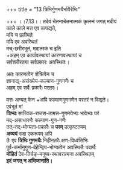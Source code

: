 +++
title = "13 त्रिभिर्गुणमयैर्भावैरेभिः"

+++
।।7.13।। तदेवं चेतनाचेतनात्मकं कृत्स्नं जगत् मदीयं  
काले काले मत्त एव उत्पद्यते,  
मयि च प्रलीयते  
मयि एव अवस्थितं  
मच्-छरीरभूतं, मदात्मकं च इति  
+अहम् एव कार्यावस्थायां कारणावस्थायां च  
सर्वशरीरतया सर्वप्रकारः अवस्थितः। 

अतः कारणत्वेन शेषित्वेन च  
ज्ञानाद्य्-असंख्येय-कल्याण-गुणगणैः च  
अहम् एव सर्वैः प्रकारैः परतरः। 

मत्तः अन्यत् केन +अपि कल्याणगुणगणेन परतरं न विद्यते।  
एवंभूतं मां  
**त्रिभ्यः** सात्त्विक-राजस-तामस-गुणमयेभ्यः भावेभ्यः परं  
मद्-असाधारणैः कल्याण-गुण-गणैः  
तत्-तद्-भोग्यता-प्रकारैः च **परम्** उत्कृष्टतमम्  
**अव्ययं** सदा एकरूपम् अपि  
तैः एव **त्रिभिः गुणमयैः** निहीनतरैः क्षण-विध्वंसिभिः  
पूर्व-कर्मानुगुण-देहेन्द्रिय-भोग्यत्वेन अवस्थितैः पदार्थैः  
**मोहितं** देव-तिर्यङ्-मनुष्य-स्थावरात्मना अवस्थितम्  
**इदं जगत् न अभिजानाति।** 

